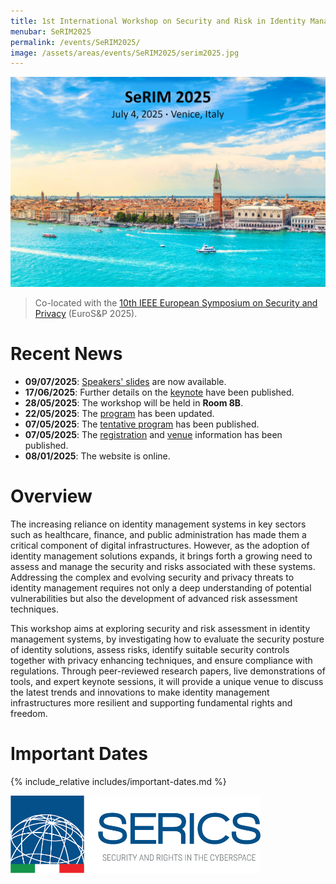 ```yaml
---
title: 1st International Workshop on Security and Risk in Identity Management (SeRIM 2025)
menubar: SeRIM2025
permalink: /events/SeRIM2025/
image: /assets/areas/events/SeRIM2025/serim2025.jpg
---
```


<img class="image-centered" src="/assets/areas/events/SeRIM2025/serim2025.jpg" />

<blockquote>
<p>Co-located with the <a href="https://eurosp2025.ieee-security.org/">10th IEEE European Symposium on Security and Privacy</a> (EuroS&P 2025).</p>
</blockquote>

# Recent News
- **09/07/2025**: [Speakers' slides](program) are now available.
- **17/06/2025**: Further details on the [keynote](keynote) have been published.
- **28/05/2025**: The workshop will be held in **Room 8B**.
- **22/05/2025**: The [program](program) has been updated.
- **07/05/2025**: The [tentative program](program) has been published.
- **07/05/2025**: The [registration](registration) and [venue](venue) information has been published.
- **08/01/2025**: The website is online.

# Overview
The increasing reliance on identity management systems in key sectors such as healthcare, finance, and public administration has made them a critical component of digital infrastructures. However, as the adoption of identity management solutions expands, it brings forth a growing need to assess and manage the security and risks associated with these systems. Addressing the complex and evolving security and privacy threats to identity management requires not only a deep understanding of potential vulnerabilities but also the development of advanced risk assessment techniques.

This workshop aims at exploring security and risk assessment in identity management systems, by investigating how to evaluate the security posture of identity solutions, assess risks, identify suitable security controls together with privacy enhancing techniques, and ensure compliance with regulations. Through peer-reviewed research papers, live demonstrations of tools, and expert keynote sessions, it will provide a unique venue to discuss the latest trends and innovations to make identity management infrastructures more resilient and supporting fundamental rights and freedom.

# Important Dates
{% include_relative includes/important-dates.md %}

<a href="https://serics.eu/">
  <img class="image-centered" width="400px" src="/assets/images/logos/SERICS.png" />
</a>